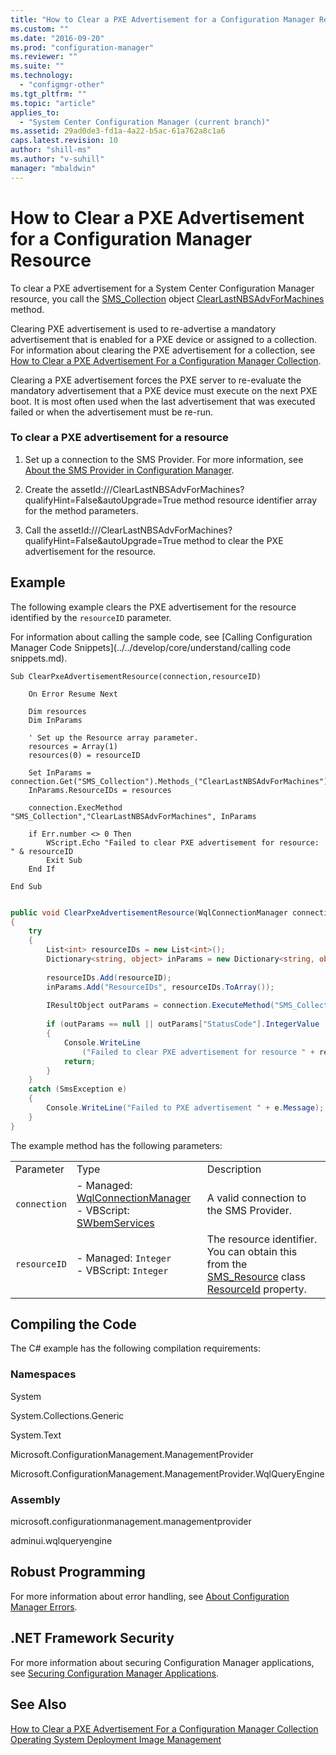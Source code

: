 ```yaml
---
title: "How to Clear a PXE Advertisement for a Configuration Manager Resource"
ms.custom: ""
ms.date: "2016-09-20"
ms.prod: "configuration-manager"
ms.reviewer: ""
ms.suite: ""
ms.technology: 
  - "configmgr-other"
ms.tgt_pltfrm: ""
ms.topic: "article"
applies_to: 
  - "System Center Configuration Manager (current branch)"
ms.assetid: 29ad0de3-fd1a-4a22-b5ac-61a762a8c1a6
caps.latest.revision: 10
author: "shill-ms"
ms.author: "v-suhill"
manager: "mbaldwin"
---
```

# How to Clear a PXE Advertisement for a Configuration Manager Resource
To clear a PXE advertisement for a System Center Configuration Manager resource, you call the [SMS_Collection](assetId:///SMS_Collection?qualifyHint=False&autoUpgrade=True) object [ClearLastNBSAdvForMachines](assetId:///ClearLastNBSAdvForMachines?qualifyHint=False&autoUpgrade=True) method.  
  
 Clearing PXE advertisement is used to re-advertise a mandatory advertisement that is enabled for a PXE device or assigned to a collection. For information about clearing the PXE advertisement for a collection, see [How to Clear a PXE Advertisement For a Configuration Manager Collection](../../develop/osd/how-to-clear-a-pxe-advertisement-for-a-configuration-manager-collection.md).  
  
 Clearing a PXE advertisement forces the PXE server to re-evaluate the mandatory advertisement that a PXE device must execute on the next PXE boot. It is most often used when the last advertisement that was executed failed or when the advertisement must be re-run.  
  
### To clear a PXE advertisement for a resource  
  
1.  Set up a connection to the SMS Provider. For more information, see [About the SMS Provider in Configuration Manager](../../develop/core/understand/about-the-sms-provider-in-configuration-manager.md).  
  
2.  Create the assetId:///ClearLastNBSAdvForMachines?qualifyHint=False&autoUpgrade=True method resource identifier array for the method parameters.  
  
3.  Call the assetId:///ClearLastNBSAdvForMachines?qualifyHint=False&autoUpgrade=True method to clear the PXE advertisement for the resource.  
  
## Example  
 The following example clears the PXE advertisement for the resource identified by the `resourceID` parameter.  
  
 For information about calling the sample code, see [Calling Configuration Manager Code Snippets](../../develop/core/understand/calling code snippets.md).  
  
```vbs  
Sub ClearPxeAdvertisementResource(connection,resourceID)  
  
    On Error Resume Next  
  
    Dim resources  
    Dim InParams  
  
    ' Set up the Resource array parameter.  
    resources = Array(1)  
    resources(0) = resourceID  
  
    Set InParams = connection.Get("SMS_Collection").Methods_("ClearLastNBSAdvForMachines").InParameters.SpawnInstance_  
    InParams.ResourceIDs = resources  
  
    connection.ExecMethod "SMS_Collection","ClearLastNBSAdvForMachines", InParams  
  
    if Err.number <> 0 Then  
        WScript.Echo "Failed to clear PXE advertisement for resource: " & resourceID  
        Exit Sub  
    End If  
  
End Sub  
  
```  
  
```c#  
public void ClearPxeAdvertisementResource(WqlConnectionManager connection, int resourceID)  
{  
    try  
    {  
        List<int> resourceIDs = new List<int>();  
        Dictionary<string, object> inParams = new Dictionary<string, object>();  
  
        resourceIDs.Add(resourceID);  
        inParams.Add("ResourceIDs", resourceIDs.ToArray());  
  
        IResultObject outParams = connection.ExecuteMethod("SMS_Collection","ClearLastNBSAdvForMachines",inParams);  
  
        if (outParams == null || outParams["StatusCode"].IntegerValue != 0)  
        {  
            Console.WriteLine  
                ("Failed to clear PXE advertisement for resource " + resourceID);  
            return;  
        }  
    }  
    catch (SmsException e)  
    {  
        Console.WriteLine("Failed to PXE advertisement " + e.Message);  
    }  
}  
```  
  
 The example method has the following parameters:  
  
||||  
|-|-|-|  
|Parameter|Type|Description|  
|`connection`|-   Managed: [WqlConnectionManager](assetId:///WqlConnectionManager?qualifyHint=False&autoUpgrade=True)<br />-   VBScript: [SWbemServices](assetId:///SWbemServices?qualifyHint=False&autoUpgrade=True)|A valid connection to the SMS Provider.|  
|`resourceID`|-   Managed: `Integer`<br />-   VBScript: `Integer`|The resource identifier. You can obtain this from the [SMS_Resource](assetId:///SMS_Resource?qualifyHint=False&autoUpgrade=True) class [ResourceId](assetId:///ResourceId?qualifyHint=False&autoUpgrade=True) property.|  
  
## Compiling the Code  
 The C# example has the following compilation requirements:  
  
### Namespaces  
 System  
  
 System.Collections.Generic  
  
 System.Text  
  
 Microsoft.ConfigurationManagement.ManagementProvider  
  
 Microsoft.ConfigurationManagement.ManagementProvider.WqlQueryEngine  
  
### Assembly  
 microsoft.configurationmanagement.managementprovider  
  
 adminui.wqlqueryengine  
  
## Robust Programming  
 For more information about error handling, see [About Configuration Manager Errors](../../develop/core/understand/about-configuration-manager-errors.md).  
  
## .NET Framework Security  
 For more information about securing Configuration Manager applications, see [Securing Configuration Manager Applications](../../develop/core/understand/securing-configuration-manager-applications.md).  
  
## See Also  
 [How to Clear a PXE Advertisement For a Configuration Manager Collection](../../develop/osd/how-to-clear-a-pxe-advertisement-for-a-configuration-manager-collection.md)   
 [Operating System Deployment Image Management](../../develop/osd/operating-system-deployment-image-management.md)